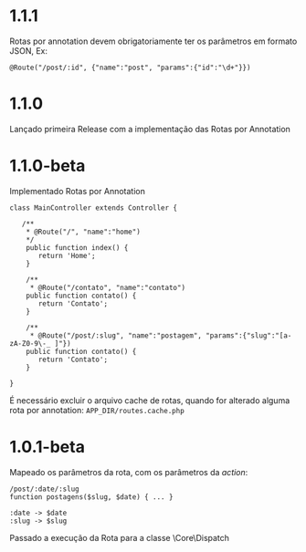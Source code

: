 # 1.1.1

Rotas por annotation devem obrigatoriamente ter os parâmetros em formato JSON, Ex:

    @Route("/post/:id", {"name":"post", "params":{"id":"\d+"}})

# 1.1.0

Lançado primeira Release com a implementação das Rotas por Annotation

# 1.1.0-beta

Implementado Rotas por Annotation

    class MainController extends Controller {
    
       /**
        * @Route("/", "name":"home")
        */
        public function index() {
           return 'Home';
        }
        
        /**
         * @Route("/contato", "name":"contato")
        public function contato() {
           return 'Contato';
        }
        
        /**
         * @Route("/post/:slug", "name":"postagem", "params":{"slug":"[a-zA-Z0-9\-_ ]"})
        public function contato() {
           return 'Contato';
        }
    
    }
    
É necessário excluir o arquivo cache de rotas, quando for alterado alguma rota por annotation: `APP_DIR/routes.cache.php`

# 1.0.1-beta

Mapeado os parâmetros da rota, com os parâmetros da _action_:

    /post/:date/:slug
    function postagens($slug, $date) { ... }

    :date -> $date
    :slug -> $slug

Passado a execução da Rota para a classe \Core\Dispatch
